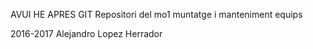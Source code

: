 AVUI HE APRES GIT
Repositori del mo1
muntatge i manteniment equips

2016-2017
Alejandro Lopez Herrador


